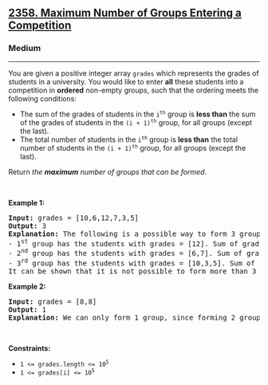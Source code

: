 <h2><a href="https://leetcode.com/problems/maximum-number-of-groups-entering-a-competition/">2358. Maximum Number of Groups Entering a Competition</a></h2><h3>Medium</h3><hr><div style="user-select: auto;"><p style="user-select: auto;">You are given a positive integer array <code style="user-select: auto;">grades</code> which represents the grades of students in a university. You would like to enter <strong style="user-select: auto;">all</strong> these students into a competition in <strong style="user-select: auto;">ordered</strong> non-empty groups, such that the ordering meets the following conditions:</p>

<ul style="user-select: auto;">
	<li style="user-select: auto;">The sum of the grades of students in the <code style="user-select: auto;">i<sup style="user-select: auto;">th</sup></code> group is <strong style="user-select: auto;">less than</strong> the sum of the grades of students in the <code style="user-select: auto;">(i + 1)<sup style="user-select: auto;">th</sup></code> group, for all groups (except the last).</li>
	<li style="user-select: auto;">The total number of students in the <code style="user-select: auto;">i<sup style="user-select: auto;">th</sup></code> group is <strong style="user-select: auto;">less than</strong> the total number of students in the <code style="user-select: auto;">(i + 1)<sup style="user-select: auto;">th</sup></code> group, for all groups (except the last).</li>
</ul>

<p style="user-select: auto;">Return <em style="user-select: auto;">the <strong style="user-select: auto;">maximum</strong> number of groups that can be formed</em>.</p>

<p style="user-select: auto;">&nbsp;</p>
<p style="user-select: auto;"><strong style="user-select: auto;">Example 1:</strong></p>

<pre style="user-select: auto;"><strong style="user-select: auto;">Input:</strong> grades = [10,6,12,7,3,5]
<strong style="user-select: auto;">Output:</strong> 3
<strong style="user-select: auto;">Explanation:</strong> The following is a possible way to form 3 groups of students:
- 1<sup style="user-select: auto;">st</sup> group has the students with grades = [12]. Sum of grades: 12. Student count: 1
- 2<sup style="user-select: auto;">nd</sup> group has the students with grades = [6,7]. Sum of grades: 6 + 7 = 13. Student count: 2
- 3<sup style="user-select: auto;">rd</sup> group has the students with grades = [10,3,5]. Sum of grades: 10 + 3 + 5 = 18. Student count: 3
It can be shown that it is not possible to form more than 3 groups.
</pre>

<p style="user-select: auto;"><strong style="user-select: auto;">Example 2:</strong></p>

<pre style="user-select: auto;"><strong style="user-select: auto;">Input:</strong> grades = [8,8]
<strong style="user-select: auto;">Output:</strong> 1
<strong style="user-select: auto;">Explanation:</strong> We can only form 1 group, since forming 2 groups would lead to an equal number of students in both groups.
</pre>

<p style="user-select: auto;">&nbsp;</p>
<p style="user-select: auto;"><strong style="user-select: auto;">Constraints:</strong></p>

<ul style="user-select: auto;">
	<li style="user-select: auto;"><code style="user-select: auto;">1 &lt;= grades.length &lt;= 10<sup style="user-select: auto;">5</sup></code></li>
	<li style="user-select: auto;"><code style="user-select: auto;">1 &lt;= grades[i] &lt;= 10<sup style="user-select: auto;">5</sup></code></li>
</ul>
</div>